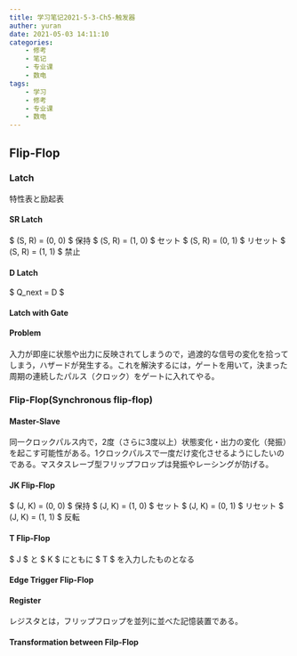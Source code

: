 ```yaml
---
title: 学习笔记2021-5-3-Ch5-触发器
auther: yuran
date: 2021-05-03 14:11:10
categories:
    - 修考
    - 笔记
    - 专业课
    - 数电
tags: 
    - 学习
    - 修考
    - 专业课
    - 数电
---
```


## Flip-Flop
### Latch
特性表と励起表
#### SR Latch
$ (S, R) = (0, 0) $ 保持
$ (S, R) = (1, 0) $ セット
$ (S, R) = (0, 1) $ リセット
$ (S, R) = (1, 1) $ 禁止
#### D Latch
$ Q_next = D $
#### Latch with Gate
#### Problem
入力が即座に状態や出力に反映されてしまうので，過渡的な信号の変化を拾ってしまう，ハザードが発生する。これを解決するには，ゲートを用いて，決まった周期の連続したパルス（クロック）をゲートに入れてやる。
### Flip-Flop(Synchronous flip-flop)
#### Master-Slave
同一クロックパルス内で，2度（さらに3度以上）状態変化・出力の変化（発振）を起こす可能性がある。1クロックパルスで一度だけ変化させるようにしたいのである。マスタスレーブ型フリップフロップは発振やレーシングが防げる。
#### JK Flip-Flop
$ (J, K) = (0, 0) $ 保持
$ (J, K) = (1, 0) $ セット
$ (J, K) = (0, 1) $ リセット
$ (J, K) = (1, 1) $ 反転
#### T Flip-Flop
$ J $ と $ K $ にともに $ T $ を入力したものとなる
#### Edge Trigger Flip-Flop
#### Register
レジスタとは，フリップフロップを並列に並べた記憶装置である。
#### Transformation between Filp-Flop
